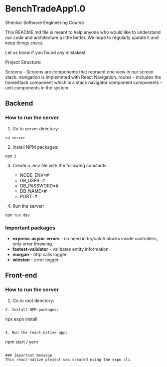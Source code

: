 # BenchTradeApp1.0
Shenkar Software Engineering Course  

This README.md file is meant to help anyone who would like to understand our code and architecture a little better. 
We hope to regularly update it and keep things sharp. 

Let us know if you found any mistakes! 


Project Structure: 

Screens - Screens are components that reprsent one view in our screen stack. navigation is implemnted with React Navigation. 
routes  - includes the homeStack component which is a stack navigator component
components - unit components in the system 


## Backend
### How to run the server
1. Go to server directory:
```
cd server
```
2. Install NPM packages:
```
npm i
```
3. Create a .env file with the following constants:
      * NODE_ENV=#
      * DB_USER=#
      * DB_PASSWORD=#
      * DB_NAME=#
      * PORT=#
      
4. Run the server:
```
npm run dev
```

### Important packages
  - **express-async-errors** - no need in try/catch blocks inside controllers, only error throwing
  - **fastest-validator** - validates entity information
  - **morgan** - http calls logger
  - **winston** - error logger
  
  
  
  
## Front-end
### How to run the server
1. Go to root directory:
```
2. Install NPM packages:
```
 npx expo install
```
      
4. Run the react-native app:
```
npm start / yarn
```

### Important message 
This react-native project was created using the expo cli 

